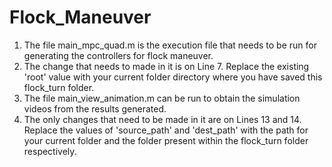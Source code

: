 # Flock_Maneuver

1. The file main_mpc_quad.m is the execution file that needs to be run for generating the controllers for flock maneuver.
2. The change that needs to made in it is on Line 7. Replace the existing 'root' value with your current folder directory where you have saved this flock_turn folder.
3. The file main_view_animation.m can be run to obtain the simulation videos from the results generated.
4. The only changes that need to be made in it are on Lines 13 and 14. Replace the values of 'source_path' and 'dest_path' with the path for your current folder and the <Results> folder present within the flock_turn folder respectively.
